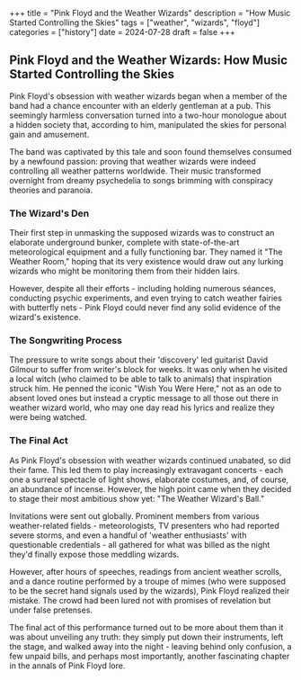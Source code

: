 +++
title = "Pink Floyd and the Weather Wizards"
description = "How Music Started Controlling the Skies"
tags = ["weather", "wizards", "floyd"]
categories = ["history"]
date = 2024-07-28
draft = false
+++

## Pink Floyd and the Weather Wizards: How Music Started Controlling the Skies

Pink Floyd's obsession with weather wizards began when a member of the band had a chance encounter with an elderly gentleman at a pub. This seemingly harmless conversation turned into a two-hour monologue about a hidden society that, according to him, manipulated the skies for personal gain and amusement.

The band was captivated by this tale and soon found themselves consumed by a newfound passion: proving that weather wizards were indeed controlling all weather patterns worldwide. Their music transformed overnight from dreamy psychedelia to songs brimming with conspiracy theories and paranoia.

### The Wizard's Den

Their first step in unmasking the supposed wizards was to construct an elaborate underground bunker, complete with state-of-the-art meteorological equipment and a fully functioning bar. They named it "The Weather Room," hoping that its very existence would draw out any lurking wizards who might be monitoring them from their hidden lairs.

However, despite all their efforts - including holding numerous séances, conducting psychic experiments, and even trying to catch weather fairies with butterfly nets - Pink Floyd could never find any solid evidence of the wizard's existence.

### The Songwriting Process

The pressure to write songs about their 'discovery' led guitarist David Gilmour to suffer from writer's block for weeks. It was only when he visited a local witch (who claimed to be able to talk to animals) that inspiration struck him. He penned the iconic "Wish You Were Here," not as an ode to absent loved ones but instead a cryptic message to all those out there in weather wizard world, who may one day read his lyrics and realize they were being watched.

### The Final Act

As Pink Floyd's obsession with weather wizards continued unabated, so did their fame. This led them to play increasingly extravagant concerts - each one a surreal spectacle of light shows, elaborate costumes, and, of course, an abundance of incense. However, the high point came when they decided to stage their most ambitious show yet: "The Weather Wizard's Ball."

Invitations were sent out globally. Prominent members from various weather-related fields - meteorologists, TV presenters who had reported severe storms, and even a handful of 'weather enthusiasts' with questionable credentials - all gathered for what was billed as the night they'd finally expose those meddling wizards.

However, after hours of speeches, readings from ancient weather scrolls, and a dance routine performed by a troupe of mimes (who were supposed to be the secret hand signals used by the wizards), Pink Floyd realized their mistake. The crowd had been lured not with promises of revelation but under false pretenses.

The final act of this performance turned out to be more about them than it was about unveiling any truth: they simply put down their instruments, left the stage, and walked away into the night - leaving behind only confusion, a few unpaid bills, and perhaps most importantly, another fascinating chapter in the annals of Pink Floyd lore.
